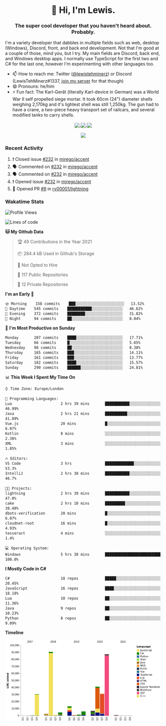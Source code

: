 <h1 align="center">👋 Hi, I'm Lewis.</h1>
<h3 align="center">The super cool developer that you haven't heard about. Probably.</h3>

I'm a variety developer that dabbles in multiple fields such as web, desktop (Windows), Discord, front, and back end development. Not that I'm good at a couple of those, mind you, but I try. My main fields are Discord, back end, and Windows desktop apps. I normally use TypeScript for the first two and C# for the last one, however I'm experimenting with other languages too.

- 📫 How to reach me: Twitter ([@lewistehminerz](https://twitter.com/lewistehminerz)) or Discord (LewisTehMinerz#1337, [join my server](https://discord.gg/XnUh7JB) for that though)
- 😄 Pronouns: he/him
- ⚡ Fun fact: The Karl-Gerät (literally Karl-device in German) was a World War II self propelled siege mortar. It took 60cm (24") diameter shells weighing 2,170kg and it's lightest shell was still 1,250kg. The gun had to have a crane, a two-piece heavy transport set of railcars, and several modified tanks to carry shells.

<p align="center">
  <a href="https://github.com/anuraghazra/github-readme-stats">
    <img align="center" src="https://github-readme-stats.vercel.app/api?username=LewisTehMinerz&count_private=true&show_icons=true&theme=gruvbox">
  </a>
  <a href="https://github.com/anuraghazra/github-readme-stats">
    <img align="center" src="https://github-readme-stats.vercel.app/api/top-langs?username=LewisTehMinerz&layout=compact&theme=gruvbox">
  </a>
  <a href="https://github.com/anuraghazra/github-readme-stats">
    <img align="center" src="https://github-readme-stats.vercel.app/api/wakatime?username=LewisTehMinerz&layout=compact&theme=gruvbox">
  </a>
</p>

<p align="center">
  <a href="https://github.com/ryo-ma/github-profile-trophy">
    <img align="center" src="https://github-profile-trophy.vercel.app/?username=ryo-ma&theme=gruvbox">
  </a>
</p>

### Recent Activity
<!--START_SECTION:activity-->
1. ❗️ Closed issue [#232](https://github.com/mirego/accent/issues/232) in [mirego/accent](https://github.com/mirego/accent)
2. 🗣 Commented on [#232](https://github.com/mirego/accent/issues/232) in [mirego/accent](https://github.com/mirego/accent)
3. 🗣 Commented on [#232](https://github.com/mirego/accent/issues/232) in [mirego/accent](https://github.com/mirego/accent)
4. ❗️ Opened issue [#232](https://github.com/mirego/accent/issues/232) in [mirego/accent](https://github.com/mirego/accent)
5. 💪 Opened PR [#9](https://github.com/ry00001/lightning/pull/9) in [ry00001/lightning](https://github.com/ry00001/lightning)
<!--END_SECTION:activity-->

### Wakatime Stats
<!--START_SECTION:waka-->
![Profile Views](http://img.shields.io/badge/Profile%20Views-20-blue)

![Lines of code](https://img.shields.io/badge/From%20Hello%20World%20I%27ve%20Written-318815%20lines%20of%20code-blue)

**🐱 My Github Data** 

> 🏆 49 Contributions in the Year 2021
 > 
> 📦 284.4 kB Used in Github's Storage 
 > 
> 🚫 Not Opted to Hire
 > 
> 📜 117 Public Repositories 
 > 
> 🔑 12 Private Repositories  
 > 
**I'm an Early 🐤** 

```text
🌞 Morning    158 commits    ███░░░░░░░░░░░░░░░░░░░░░░   13.52% 
🌆 Daytime    545 commits    ███████████░░░░░░░░░░░░░░   46.62% 
🌃 Evening    372 commits    ████████░░░░░░░░░░░░░░░░░   31.82% 
🌙 Night      94 commits     ██░░░░░░░░░░░░░░░░░░░░░░░   8.04%

```
📅 **I'm Most Productive on Sunday** 

```text
Monday       207 commits    ████░░░░░░░░░░░░░░░░░░░░░   17.71% 
Tuesday      66 commits     █░░░░░░░░░░░░░░░░░░░░░░░░   5.65% 
Wednesday    98 commits     ██░░░░░░░░░░░░░░░░░░░░░░░   8.38% 
Thursday     165 commits    ███░░░░░░░░░░░░░░░░░░░░░░   14.11% 
Friday       161 commits    ███░░░░░░░░░░░░░░░░░░░░░░   13.77% 
Saturday     182 commits    ████░░░░░░░░░░░░░░░░░░░░░   15.57% 
Sunday       290 commits    ██████░░░░░░░░░░░░░░░░░░░   24.81%

```


📊 **This Week I Spent My Time On** 

```text
⌚︎ Time Zone: Europe/London

💬 Programming Languages: 
Lua                      2 hrs 39 mins       ███████████░░░░░░░░░░░░░░   46.99% 
Java                     2 hrs 21 mins       ██████████░░░░░░░░░░░░░░░   41.89% 
Vue.js                   20 mins             █░░░░░░░░░░░░░░░░░░░░░░░░   6.07% 
Kotlin                   8 mins              ░░░░░░░░░░░░░░░░░░░░░░░░░   2.38% 
XML                      3 mins              ░░░░░░░░░░░░░░░░░░░░░░░░░   1.05%

🔥 Editors: 
VS Code                  3 hrs               █████████████░░░░░░░░░░░░   53.3% 
IntelliJ                 2 hrs 38 mins       ███████████░░░░░░░░░░░░░░   46.7%

🐱‍💻 Projects: 
lightning                2 hrs 39 mins       ███████████░░░░░░░░░░░░░░   47.0% 
cake                     2 hrs 10 mins       █████████░░░░░░░░░░░░░░░░   38.48% 
dbots-verification       20 mins             █░░░░░░░░░░░░░░░░░░░░░░░░   6.07% 
cloudnet-root            16 mins             █░░░░░░░░░░░░░░░░░░░░░░░░   4.93% 
tesseract                4 mins              ░░░░░░░░░░░░░░░░░░░░░░░░░   1.4%

💻 Operating System: 
Windows                  5 hrs 38 mins       █████████████████████████   100.0%

```

**I Mostly Code in C#** 

```text
C#                       18 repos            █████░░░░░░░░░░░░░░░░░░░░   20.45% 
JavaScript               16 repos            ████░░░░░░░░░░░░░░░░░░░░░   18.18% 
Lua                      10 repos            ██░░░░░░░░░░░░░░░░░░░░░░░   11.36% 
Java                     9 repos             ██░░░░░░░░░░░░░░░░░░░░░░░   10.23% 
Python                   8 repos             ██░░░░░░░░░░░░░░░░░░░░░░░   9.09%

```


**Timeline**

![Chart not found](https://raw.githubusercontent.com/LewisTehMinerz/LewisTehMinerz/master/charts/bar_graph.png) 


<!--END_SECTION:waka-->
